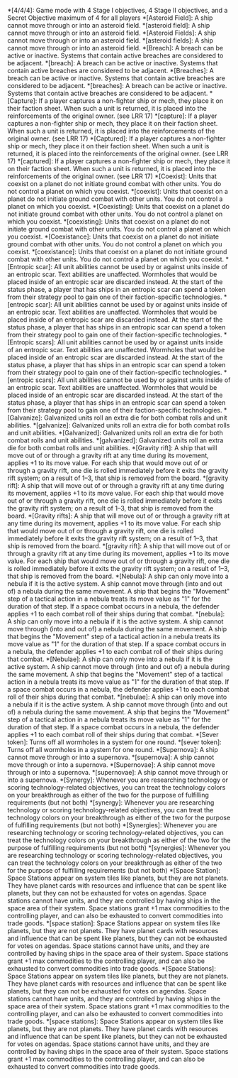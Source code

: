 *[4/4/4]: Game mode with 4 Stage I objectives, 4 Stage II objectives, and a Secret Objective maximum of 4 for all players
*[Asteroid Field]: A ship cannot move through or into an asteroid field.
*[asteroid field]: A ship cannot move through or into an asteroid field.
*[Asteroid Fields]: A ship cannot move through or into an asteroid field.
*[asteroid fields]: A ship cannot move through or into an asteroid field.
*[Breach]: A breach can be active or inactive. Systems that contain active breaches are considered to be adjacent.
*[breach]: A breach can be active or inactive. Systems that contain active breaches are considered to be adjacent.
*[Breaches]: A breach can be active or inactive. Systems that contain active breaches are considered to be adjacent.
*[breaches]: A breach can be active or inactive. Systems that contain active breaches are considered to be adjacent.
*[Capture]: If a player captures a non-fighter ship or mech, they place it on their faction sheet. When such a unit is returned, it is placed into the reinforcements of the original owner. (see LRR 17)
*[capture]: If a player captures a non-fighter ship or mech, they place it on their faction sheet. When such a unit is returned, it is placed into the reinforcements of the original owner. (see LRR 17)
*[Captured]: If a player captures a non-fighter ship or mech, they place it on their faction sheet. When such a unit is returned, it is placed into the reinforcements of the original owner. (see LRR 17)
*[captured]: If a player captures a non-fighter ship or mech, they place it on their faction sheet. When such a unit is returned, it is placed into the reinforcements of the original owner. (see LRR 17)
*[Coexist]: Units that coexist on a planet do not initiate ground combat with other units. You do not control a planet on which you coexist.
*[coexist]: Units that coexist on a planet do not initiate ground combat with other units. You do not control a planet on which you coexist.
*[Coexisting]: Units that coexist on a planet do not initiate ground combat with other units. You do not control a planet on which you coexist.
*[coexisting]: Units that coexist on a planet do not initiate ground combat with other units. You do not control a planet on which you coexist.
*[Coexistance]: Units that coexist on a planet do not initiate ground combat with other units. You do not control a planet on which you coexist.
*[coexistance]: Units that coexist on a planet do not initiate ground combat with other units. You do not control a planet on which you coexist.
*[Entropic scar]: All unit abilities cannot be used by or against units inside of an entropic scar. Text abilities are unaffected. Wormholes that would be placed inside of an entropic scar are discarded instead. At the start of the status phase, a player that has ships in an entropic scar can spend a token from their strategy pool to gain one of their faction-specific technologies.
*[entropic scar]: All unit abilities cannot be used by or against units inside of an entropic scar. Text abilities are unaffected. Wormholes that would be placed inside of an entropic scar are discarded instead. At the start of the status phase, a player that has ships in an entropic scar can spend a token from their strategy pool to gain one of their faction-specific technologies.
*[Entropic scars]: All unit abilities cannot be used by or against units inside of an entropic scar. Text abilities are unaffected. Wormholes that would be placed inside of an entropic scar are discarded instead. At the start of the status phase, a player that has ships in an entropic scar can spend a token from their strategy pool to gain one of their faction-specific technologies.
*[entropic scars]: All unit abilities cannot be used by or against units inside of an entropic scar. Text abilities are unaffected. Wormholes that would be placed inside of an entropic scar are discarded instead. At the start of the status phase, a player that has ships in an entropic scar can spend a token from their strategy pool to gain one of their faction-specific technologies.
*[Galvanize]: Galvanized units roll an extra die for both combat rolls and unit abilities.
*[galvanize]: Galvanized units roll an extra die for both combat rolls and unit abilities.
*[Galvanized]: Galvanized units roll an extra die for both combat rolls and unit abilities.
*[galvanized]: Galvanized units roll an extra die for both combat rolls and unit abilities.
*[Gravity rift]: A ship that will move out of or through a gravity rift at any time during its movement, applies +1 to its move value. For each ship that would move out of or through a gravity rift, one die is rolled immediately before it exits the gravity rift system; on a result of 1–3, that ship is removed from the board.
*[gravity rift]: A ship that will move out of or through a gravity rift at any time during its movement, applies +1 to its move value. For each ship that would move out of or through a gravity rift, one die is rolled immediately before it exits the gravity rift system; on a result of 1–3, that ship is removed from the board.
*[Gravity rifts]: A ship that will move out of or through a gravity rift at any time during its movement, applies +1 to its move value. For each ship that would move out of or through a gravity rift, one die is rolled immediately before it exits the gravity rift system; on a result of 1–3, that ship is removed from the board.
*[gravity rift]: A ship that will move out of or through a gravity rift at any time during its movement, applies +1 to its move value. For each ship that would move out of or through a gravity rift, one die is rolled immediately before it exits the gravity rift system; on a result of 1–3, that ship is removed from the board.
*[Nebula]: A ship can only move into a nebula if it is the active system. A ship cannot move through (into and out of) a nebula during the same movement. A ship that begins the "Movement" step of a tactical action in a nebula treats its move value as "1" for the duration of that step. If a space combat occurs in a nebula, the defender applies +1 to each combat roll of their ships during that combat.
*[nebula]: A ship can only move into a nebula if it is the active system. A ship cannot move through (into and out of) a nebula during the same movement. A ship that begins the "Movement" step of a tactical action in a nebula treats its move value as "1" for the duration of that step. If a space combat occurs in a nebula, the defender applies +1 to each combat roll of their ships during that combat.
*[Nebulae]: A ship can only move into a nebula if it is the active system. A ship cannot move through (into and out of) a nebula during the same movement. A ship that begins the "Movement" step of a tactical action in a nebula treats its move value as "1" for the duration of that step. If a space combat occurs in a nebula, the defender applies +1 to each combat roll of their ships during that combat.
*[nebulae]: A ship can only move into a nebula if it is the active system. A ship cannot move through (into and out of) a nebula during the same movement. A ship that begins the "Movement" step of a tactical action in a nebula treats its move value as "1" for the duration of that step. If a space combat occurs in a nebula, the defender applies +1 to each combat roll of their ships during that combat.
*[Sever token]: Turns off all wormholes in a system for one round.
*[sever token]: Turns off all wormholes in a system for one round.
*[Supernova]: A ship cannot move through or into a supernova.
*[supernova]: A ship cannot move through or into a supernova.
*[Supernovae]: A ship cannot move through or into a supernova.
*[supernovae]: A ship cannot move through or into a supernova.
*[Synergy]: Whenever you are researching technology or scoring technology-related objectives, you can treat the technology colors on your breakthrough as either of the two for the purpose of fulfilling requirements (but not both)
*[synergy]: Whenever you are researching technology or scoring technology-related objectives, you can treat the technology colors on your breakthrough as either of the two for the purpose of fulfilling requirements (but not both)
*[Synergies]: Whenever you are researching technology or scoring technology-related objectives, you can treat the technology colors on your breakthrough as either of the two for the purpose of fulfilling requirements (but not both)
*[synergies]: Whenever you are researching technology or scoring technology-related objectives, you can treat the technology colors on your breakthrough as either of the two for the purpose of fulfilling requirements (but not both)
*[Space Station]: Space Stations appear on system tiles like planets, but they are not planets. They have planet cards with resources and influence that can be spent like planets, but they can not be exhausted for votes on agendas. Space stations cannot have units, and they are controlled by having ships in the space area of their system. Space stations grant +1 max commodities to the controlling player, and can also be exhausted to convert commodities into trade goods.
*[space station]: Space Stations appear on system tiles like planets, but they are not planets. They have planet cards with resources and influence that can be spent like planets, but they can not be exhausted for votes on agendas. Space stations cannot have units, and they are controlled by having ships in the space area of their system. Space stations grant +1 max commodities to the controlling player, and can also be exhausted to convert commodities into trade goods.
*[Space Stations]: Space Stations appear on system tiles like planets, but they are not planets. They have planet cards with resources and influence that can be spent like planets, but they can not be exhausted for votes on agendas. Space stations cannot have units, and they are controlled by having ships in the space area of their system. Space stations grant +1 max commodities to the controlling player, and can also be exhausted to convert commodities into trade goods.
*[space stations]: Space Stations appear on system tiles like planets, but they are not planets. They have planet cards with resources and influence that can be spent like planets, but they can not be exhausted for votes on agendas. Space stations cannot have units, and they are controlled by having ships in the space area of their system. Space stations grant +1 max commodities to the controlling player, and can also be exhausted to convert commodities into trade goods.

